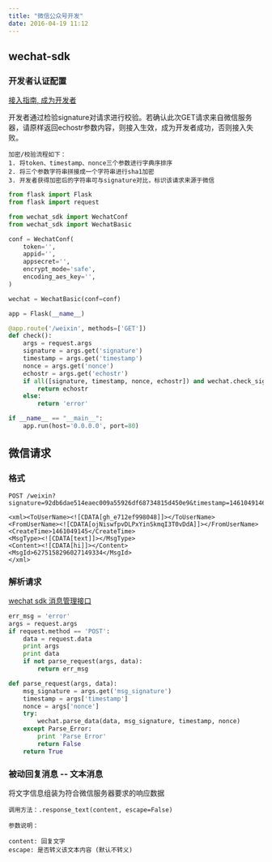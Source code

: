 ```yaml
---
title: "微信公众号开发"
date: 2016-04-19 11:12
---
```


## wechat-sdk

### 开发者认证配置

[接入指南, 成为开发者][3]

开发者通过检验signature对请求进行校验。若确认此次GET请求来自微信服务器，请原样返回echostr参数内容，则接入生效，成为开发者成功，否则接入失败。

```
加密/校验流程如下：
1. 将token、timestamp、nonce三个参数进行字典序排序
2. 将三个参数字符串拼接成一个字符串进行sha1加密
3. 开发者获得加密后的字符串可与signature对比，标识该请求来源于微信
```

```python
from flask import Flask
from flask import request

from wechat_sdk import WechatConf
from wechat_sdk import WechatBasic

conf = WechatConf(
    token='',
    appid='',
    appsecret='',
    encrypt_mode='safe',
    encoding_aes_key='',
)

wechat = WechatBasic(conf=conf)

app = Flask(__name__)

@app.route('/weixin', methods=['GET'])
def check():
    args = request.args
    signature = args.get('signature')
    timestamp = args.get('timestamp')
    nonce = args.get('nonce')
    echostr = args.get('echostr')
    if all([signature, timestamp, nonce, echostr]) and wechat.check_signature(signature, timestamp, nonce):
        return echostr
    else:
        return 'error'

if __name__ == "__main__":
    app.run(host='0.0.0.0', port=80)
```

## 微信请求

### 格式

```
POST /weixin?signature=92db6dae514eaec009a55926df68734815d450e9&timestamp=1461049146&nonce=12030128&encrypt_type=aes&msg_signature=20b4e1f1a0e59d4cb670bc082ad2256157cad3d3

<xml><ToUserName><![CDATA[gh_e712ef998048]]></ToUserName>
<FromUserName><![CDATA[ojNiswfpvDLPxYinSkmqI3T0vDdA]]></FromUserName>
<CreateTime>1461049145</CreateTime>
<MsgType><![CDATA[text]]></MsgType>
<Content><![CDATA[hi]]></Content>
<MsgId>6275158296027149334</MsgId>
</xml>
```

### 解析请求

[wechat sdk 消息管理接口][4]

```python
err_msg = 'error'
args = request.args
if request.method == 'POST':
    data = request.data
    print args
    print data
    if not parse_request(args, data):
        return err_msg

def parse_request(args, data):
    msg_signature = args.get('msg_signature')
    timestamp = args['timestamp']
    nonce = args['nonce']
    try:
        wechat.parse_data(data, msg_signature, timestamp, nonce)
    except Parse_Error:
        print 'Parse Error'
        return False
    return True

```

### 被动回复消息 -- 文本消息

将文字信息组装为符合微信服务器要求的响应数据

```
调用方法：.response_text(content, escape=False)

参数说明：

content: 回复文字
escape: 是否转义该文本内容 (默认不转义)
```



[3]: http://mp.weixin.qq.com/wiki/8/f9a0b8382e0b77d87b3bcc1ce6fbc104.html
[4]: http://wechat-python-sdk.com/official/message/